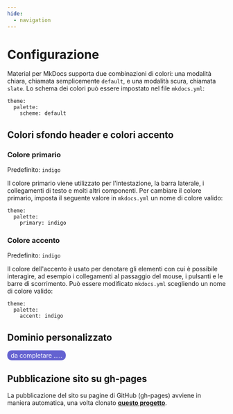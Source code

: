 ```yaml
---
hide:
  - navigation
---
```


# Configurazione
Material per MkDocs supporta due combinazioni di colori: una modalità chiara, chiamata semplicemente `default`, e una modalità scura, chiamata `slate`. Lo schema dei colori può essere impostato nel file `mkdocs.yml`:
```
theme:
  palette:
    scheme: default
```

## Colori sfondo header e colori accento

### Colore primario
Predefinito: `indigo`

Il colore primario viene utilizzato per l'intestazione, la barra laterale, i collegamenti di testo e molti altri componenti. Per cambiare il colore primario, imposta il seguente valore in `mkdocs.yml` un nome di colore valido:
```
theme:
  palette:
    primary: indigo
```

### Colore accento
Predefinito: `indigo`

Il colore dell'accento è usato per denotare gli elementi con cui è possibile interagire, ad esempio i collegamenti al passaggio del mouse, i pulsanti e le barre di scorrimento. Può essere modificato `mkdocs.yml` scegliendo un nome di colore valido:
```
theme:
  palette:
    accent: indigo
```


## Dominio personalizzato

<p><span style="background-color: #6462d1; color: #ffffff; display: inline-block; padding: 3px 8px; border-radius: 10px;">da completare .....</span> </p>

## Pubblicazione sito su gh-pages
La pubblicazione del sito su pagine di GitHub (gh-pages) avviene in maniera automatica, una volta clonato [**questo progetto**](https://github.com/opendatasicilia/ods-mkdocs-material).

